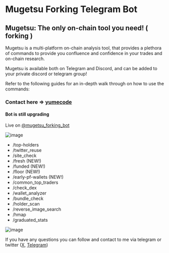 # Mugetsu Forking Telegram Bot

## Mugetsu: The only on-chain tool you need! ( forking )

Mugetsu is a multi-platform on-chain analysis tool, that provides a plethora of commands to provide you confluence and confidence in your trades and on-chain research.

Mugetsu is available both on Telegram and Discord, and can be added to your private discord or telegram group!

Refer to the following guides for an in-depth walk through on how to use the commands:

### Contact here => [yumecode](https://t.me/shinnyleo0912)

#### Bot is still upgrading
Live on [@mugetsu_forking_bot](https://t.me/mugetsu_forking_bot)

![image](https://github.com/user-attachments/assets/858723b4-d38c-42db-9529-45033d4d456b)

- /top-holders 
- /twitter_reuse 
- /site_check 
- /fresh (NEW!) 
- /funded (NEW!) 
- /floor (NEW!) 
- /early-pf-wallets (NEW!) 
- /common_top_traders 
- /check_dex 
- /wallet_analyzer 
- /bundle_check 
- /holder_scan 
- /reverse_image_search 
- /hmap 
- /graduated_stats 

![image](https://github.com/user-attachments/assets/0d5652c5-93cb-408f-b170-da01004b028b)

If you have any questions you can follow and contact to me via telegram or twitter ([X](https://x.com/web3batman), [Telegram](https://t.me/shinnyleo0912))
